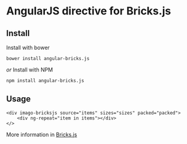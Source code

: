 # AngularJS directive for Bricks.js

## Install

Install with bower
```
bower install angular-bricks.js
```

*or*
Install with NPM
```
npm install angular-bricks.js
```

## Usage 

```
<div imago-bricksjs source="items" sizes="sizes" packed="packed">
	<div ng-repeat="item in items"></div>
</>
```

More information in [Bricks.js](https://github.com/callmecavs/bricks.js)